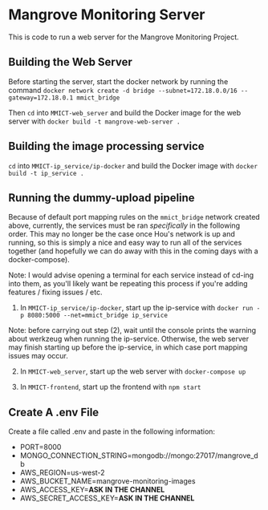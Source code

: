 # Mangrove Monitoring Server

This is code to run a web server for the Mangrove Monitoring Project.

## Building the Web Server
Before starting the server, start the docker network by running the command `docker network create -d bridge --subnet=172.18.0.0/16 --gateway=172.18.0.1 mmict_bridge`

Then `cd` into `MMICT-web_server` and build the Docker image for the web server with `docker build -t mangrove-web-server .`

## Building the image processing service
`cd` into `MMICT-ip_service/ip-docker` and build the Docker image with `docker build -t ip_service .`

## Running the dummy-upload pipeline
Because of default port mapping rules on the `mmict_bridge` network created above, currently, the services must be ran *specifically* in the following order. This may no longer be the case once Hou's network is up and running, so this is simply a nice and easy way to run all of the services together (and hopefully we can do away with this in the coming days with a docker-compose). 

Note: I would advise opening a terminal for each service instead of cd-ing into them, as you'll likely want be repeating this process if you're adding features / fixing issues / etc.

1. In `MMICT-ip_service/ip-docker`, start up the ip-service with `docker run -p 8080:5000 --net=mmict_bridge ip_service`

Note: before carrying out step (2), wait until the console prints the warning about werkzeug when running the ip-service. Otherwise, the web server may finish starting up before the ip-service, in which case port mapping issues may occur.

2. In `MMICT-web_server`, start up the web server with `docker-compose up`

3. In `MMICT-frontend`, start up the frontend with `npm start`

## Create A .env File
Create a file called .env and paste in the following information:
- PORT=8000
- MONGO_CONNECTION_STRING=mongodb://mongo:27017/mangrove_db
- AWS_REGION=us-west-2
- AWS_BUCKET_NAME=mangrove-monitoring-images
- AWS_ACCESS_KEY=**ASK IN THE CHANNEL**
- AWS_SECRET_ACCESS_KEY=**ASK IN THE CHANNEL**
